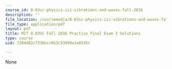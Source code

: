 ```yaml
---
course_id: 8-03sc-physics-iii-vibrations-and-waves-fall-2016
description: ''
file_location: /coursemedia/8-03sc-physics-iii-vibrations-and-waves-fall-2016/7204d82c7336bcc6b3c53099e1e8535c_MIT8_03SCF16_PracticeFinalExam3_Solutions.pdf
file_type: application/pdf
layout: pdf
title: MIT 8.03SC Fall 2016 Practice Final Exam 3 Solutions
type: course
uid: 7204d82c7336bcc6b3c53099e1e8535c

---
```

None